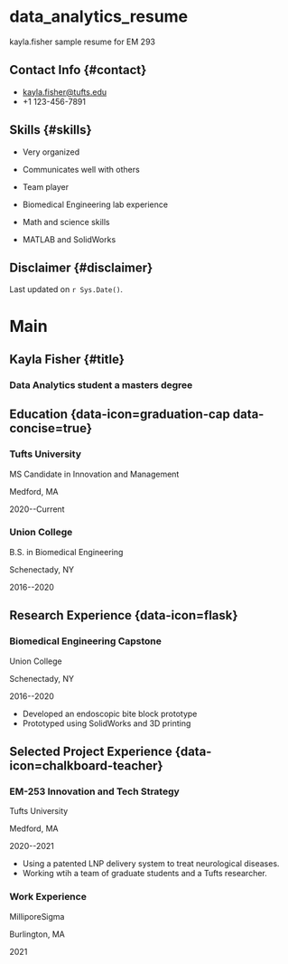 # data_analytics_resume
kayla.fisher sample resume for EM 293

Contact Info {#contact}
--------------------------------------------------------------------------------

- <i class="fa fa-envelope"></i>kayla.fisher@tufts.edu
- <i class="fa fa-phone"></i> +1 123-456-7891

Skills {#skills}
--------------------------------------------------------------------------------

- Very organized

- Communicates well with others

- Team player

- Biomedical Engineering lab experience

- Math and science skills 

- MATLAB and SolidWorks




Disclaimer {#disclaimer}
--------------------------------------------------------------------------------

<!--This resume was made with the R package [**pagedown**](https://github.com/rstudio/pagedown).-->

Last updated on `r Sys.Date()`.



Main
================================================================================

Kayla Fisher {#title}
--------------------------------------------------------------------------------

### Data Analytics student a masters degree


Education {data-icon=graduation-cap data-concise=true}
--------------------------------------------------------------------------------

### Tufts University

MS Candidate in Innovation and Management

Medford, MA

2020--Current


### Union College

B.S. in Biomedical Engineering

Schenectady, NY 

2016--2020



Research Experience {data-icon=flask}
--------------------------------------------------------------------------------

### Biomedical Engineering Capstone

Union College

Schenectady, NY

2016--2020

- Developed an endoscopic bite block prototype 
- Prototyped using SolidWorks and 3D printing



Selected Project Experience {data-icon=chalkboard-teacher}
--------------------------------------------------------------------------------

### EM-253 Innovation and Tech Strategy 

Tufts University

Medford, MA

2020--2021

<!--::: concise-->
- Using a patented LNP delivery system to treat neurological diseases.
- Working wtih a team of graduate students and a Tufts researcher.
<!--:::-->




### Work Experience

MilliporeSigma

Burlington, MA

2021
